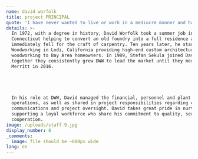 ```yaml
---
name: david worfolk
title: project PRINCIPAL
quote: 'I have never wanted to live or work in a mediocre manner and have always sought to challenge myself to achieve the next level of quality, beauty and perfection.'
details: >-
  In 1972, with a degree in history, David Worfolk took a summer job in
  Connecticut helping to convert an old foundry into a full residence and
  immediately fell for the craft of carpentry. Ten years later, he started Design
  Woodworking in Lodi, California providing high-end custom architectural
  woodworking to Bay Area homeowners. In 1989, Stefan Sekula joined David and
  together they consistently grew DWW to lead the market until they merged with
  Merritt in 2016.





  In his role at DWW, David managed the financial, personnel and plant
  operations, as well as shared in project responsibilities regarding contracts,
  communications and project oversight. David takes great pride in nurturing and
  supporting a loyal workforce who share his commitment to quality, service and
  cooperation.
image: /uploads/staff-9.jpg
display_number: 8
_comments:
  image: file should be ~600px wide
lang: en
---
```



